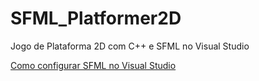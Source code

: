 # SFML_Platformer2D
Jogo de Plataforma 2D com C++ e SFML no Visual Studio

[Como configurar SFML no Visual Studio](SETUP.md)
